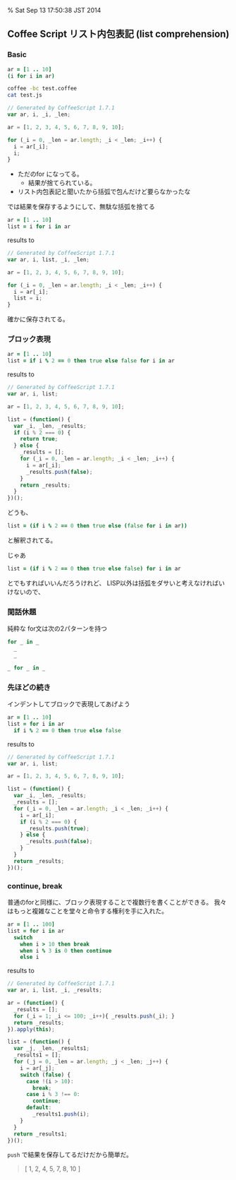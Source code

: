 % Sat Sep 13 17:50:38 JST 2014

## Coffee Script リスト内包表記 (list comprehension)

### Basic

```coffee
ar = [1 .. 10]
(i for i in ar)
```

```bash
coffee -bc test.coffee
cat test.js
```

```javascript
// Generated by CoffeeScript 1.7.1
var ar, i, _i, _len;

ar = [1, 2, 3, 4, 5, 6, 7, 8, 9, 10];

for (_i = 0, _len = ar.length; _i < _len; _i++) {
  i = ar[_i];
  i;
}
```

- ただのfor になってる。
    - 結果が捨てられている。
- リスト内包表記と聞いたから括弧で包んだけど要らなかったな

では結果を保存するようにして、無駄な括弧を捨てる

```coffee
ar = [1 .. 10]
list = i for i in ar
```

results to

```javascript
// Generated by CoffeeScript 1.7.1
var ar, i, list, _i, _len;

ar = [1, 2, 3, 4, 5, 6, 7, 8, 9, 10];

for (_i = 0, _len = ar.length; _i < _len; _i++) {
  i = ar[_i];
  list = i;
}
```

確かに保存されてる。

### ブロック表現

```coffee
ar = [1 .. 10]
list = if i % 2 == 0 then true else false for i in ar
```

results to

```javascript
// Generated by CoffeeScript 1.7.1
var ar, i, list;

ar = [1, 2, 3, 4, 5, 6, 7, 8, 9, 10];

list = (function() {
  var _i, _len, _results;
  if (i % 2 === 0) {
    return true;
  } else {
    _results = [];
    for (_i = 0, _len = ar.length; _i < _len; _i++) {
      i = ar[_i];
      _results.push(false);
    }
    return _results;
  }
})();
```

どうも、

```coffee
list = (if i % 2 == 0 then true else (false for i in ar))
```

と解釈されてる。

じゃあ

```coffee
list = (if i % 2 == 0 then true else false) for i in ar
```

とでもすればいいんだろうけれど、
LISP以外は括弧をダサいと考えなければいけないので、

### 閑話休題

純粋な for文は次の2パターンを持つ

```coffee
for _ in _
  _
  _
```

```coffee
_ for _ in _
```

### 先ほどの続き

インデントしてブロックで表現してあげよう

```coffee
ar = [1 .. 10]
list = for i in ar
  if i % 2 == 0 then true else false
```

results to

```javascript
// Generated by CoffeeScript 1.7.1
var ar, i, list;

ar = [1, 2, 3, 4, 5, 6, 7, 8, 9, 10];

list = (function() {
  var _i, _len, _results;
  _results = [];
  for (_i = 0, _len = ar.length; _i < _len; _i++) {
    i = ar[_i];
    if (i % 2 === 0) {
      _results.push(true);
    } else {
      _results.push(false);
    }
  }
  return _results;
})();
```

### continue, break

普通のforと同様に、ブロック表現することで複数行を書くことができる。
我々はもっと複雑なことを堂々と命令する権利を手に入れた。

```coffee
ar = [1 .. 100]
list = for i in ar
  switch
    when i > 10 then break
    when i % 3 is 0 then continue
    else i
```

results to

```javascript
// Generated by CoffeeScript 1.7.1
var ar, i, list, _i, _results;

ar = (function() {
  _results = [];
  for (_i = 1; _i <= 100; _i++){ _results.push(_i); }
  return _results;
}).apply(this);

list = (function() {
  var _j, _len, _results1;
  _results1 = [];
  for (_j = 0, _len = ar.length; _j < _len; _j++) {
    i = ar[_j];
    switch (false) {
      case !(i > 10):
        break;
      case i % 3 !== 0:
        continue;
      default:
        _results1.push(i);
    }
  }
  return _results1;
})();
```

`push` で結果を保存してるだけだから簡単だ。

> [ 1, 2, 4, 5, 7, 8, 10 ]

